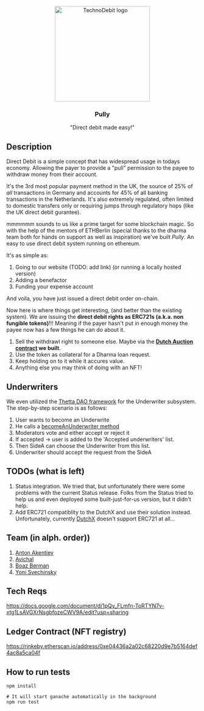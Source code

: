 <p align="center">
  <img alt="TechnoDebit logo" src="https://cdn.dribbble.com/users/344048/screenshots/3163716/old_robot.gif" height="250"/>

  <h3 align="center">Pully</h3>
  <p align="center">"Direct debit made easy!"</p>
</p>

## Description
Direct Debit is a simple concept that has widespread usage in todays economy.
Allowing the payer to provide a "pull" permission to the payee to withdraw money from their account. 

It's the 3rd most popular payment method in the UK, the source of 25% of *all* transactions in Germany and accounts for 45% of all banking transactions in the Netherlands.
It's also extremely regulated, often limited to domestic transfers only or requiring jumps through regulatory hops (like the UK direct debit gurantee).

mmmmmm sounds to us like a prime target for some blockchain magic.
So with the help of the mentors of ETHBerlin (special thanks to the dharma team both for hands on support as well as inspiration) we've built *Pully*.
An easy to use direct debit system running on ethereum.

It's as simple as:
1. Going to our website (TODO: add link) (or running a locally hosted version)
2. Adding a benefactor 
3. Funding your expense account

And voila, you have just issued a direct debit order on-chain.

Now here is where things get interesting, (and better than the existing system).
We are issuing the **direct debit rights as ERC721s (a.k.a. non fungible tokens)**!!!
Meaning if the payer hasn't put in enough money the payee now has a few things he can do about it.

1. Sell the withdrawl right to someone else. Maybe via the **[Dutch Auction contract](https://github.com/MeaninglessTechnoDebt/TechnoDebit/blob/master/contracts/auction/DutchAuction.sol) we built**.
2. Use the token as collateral for a Dharma loan request.
3. Keep holding on to it while it accures value.
4. Anything else you may think of doing with an NFT!

## Underwriters

We even utilized the [Thetta DAO framework](https://github.com/thetta) for the Underwriter subsystem. 
The step-by-step scenario is as follows:
1. User wants to become an Underwrite
1. He calls a [becomeAnUnderwriter method](https://github.com/MeaninglessTechnoDebt/TechnoDebit/blob/master/contracts/UnderwriterSubsystem.sol) 
1. Moderators vote and either accept or reject it
1. If accepted -> user is added to the 'Accepted underwriters' list.
1. Then SideA can choose the Underwriter from this list.
1. Underwriter should accept the request from the SideA

## TODOs (what is left)

1. Status integration. We tried that, but unfortunately there were some problems with the current Status release. Folks from the Status tried to help us and even deployed some built-just-for-us version, but it didn't help.
2. Add ERC721 compatiblity to the DutchX and use their solution instead. Unfortunately, currently [DutchX](https://github.com/gnosis/dx-contracts) doesn't support ERC721 at all...

## Team (in alph. order))

1. [Anton Akentiev](github.com/anthonyakentiev)
1. [Avichal](https://github.com/avichalp)
1. [Boaz Berman](https://github.com/boazberman)
1. [Yoni Svechinsky](https://github.com/svechinsky)

## Tech Reqs
https://docs.google.com/document/d/1pQy_FLmfn-ToRTYN7v-xtg1LsAVGXrNsgbfozeCWV9A/edit?usp=sharing

## Ledger Contract (NFT registry)
https://rinkeby.etherscan.io/address/0xe04436a2a02c68220d9e7b5164def4ac8a5ca04f

## How to run tests
```
npm install

# It will start ganache automatically in the background
npm run test 
```
